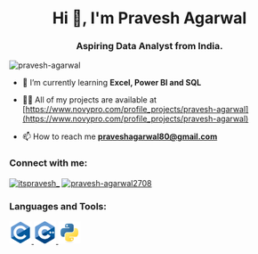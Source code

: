 <h1 align="center">Hi 👋, I'm Pravesh Agarwal</h1>
<h3 align="center">Aspiring Data Analyst from India.</h3>

<p align="left"> <img src="https://komarev.com/ghpvc/?username=pravesh-agarwal&label=Profile%20views&color=0e75b6&style=flat" alt="pravesh-agarwal" /> </p>

- 🌱 I’m currently learning **Excel, Power BI and SQL**

- 👨‍💻 All of my projects are available at [https://www.novypro.com/profile_projects/pravesh-agarwal](https://www.novypro.com/profile_projects/pravesh-agarwal)

- 📫 How to reach me **praveshagarwal80@gmail.com**

<h3 align="left">Connect with me:</h3>
<p align="left">
<a href="https://twitter.com/itspravesh_" target="blank"><img align="center" src="https://raw.githubusercontent.com/rahuldkjain/github-profile-readme-generator/master/src/images/icons/Social/twitter.svg" alt="itspravesh_" height="30" width="40" /></a>
<a href="https://linkedin.com/in/pravesh-agarwal2708" target="blank"><img align="center" src="https://raw.githubusercontent.com/rahuldkjain/github-profile-readme-generator/master/src/images/icons/Social/linked-in-alt.svg" alt="pravesh-agarwal2708" height="30" width="40" /></a>
</p>

<h3 align="left">Languages and Tools:</h3>
<p align="left"> <a href="https://www.cprogramming.com/" target="_blank" rel="noreferrer"> <img src="https://raw.githubusercontent.com/devicons/devicon/master/icons/c/c-original.svg" alt="c" width="40" height="40"/> </a> <a href="https://www.w3schools.com/cpp/" target="_blank" rel="noreferrer"> <img src="https://raw.githubusercontent.com/devicons/devicon/master/icons/cplusplus/cplusplus-original.svg" alt="cplusplus" width="40" height="40"/> </a> <a href="https://www.python.org" target="_blank" rel="noreferrer"> <img src="https://raw.githubusercontent.com/devicons/devicon/master/icons/python/python-original.svg" alt="python" width="40" height="40"/> </a> </p>
